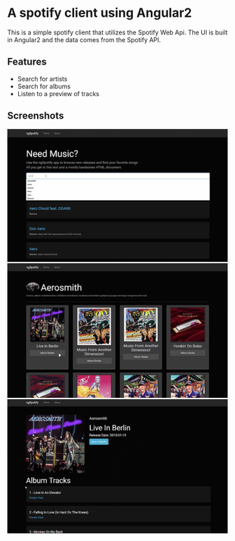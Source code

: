  # A spotify client using Angular2
 
 This is a simple spotify client that utilizes the Spotify Web Api. The UI is built in Angular2 and the data comes from the Spotify API.
 
 ## Features
 
 * Search for artists
 * Search for albums
 * Listen to a preview of tracks
 
 ## Screenshots
 
 ![alt text](https://github.com/radtrav/Spotifizer/blob/master/Screen%20Shot%202018-02-15%20at%207.01.52%20PM.png?raw=true)
 ![alt text](https://github.com/radtrav/Spotifizer/blob/master/Screen%20Shot%202018-02-15%20at%207.01.32%20PM.png?raw=true)
 ![alt text](https://github.com/radtrav/Spotifizer/blob/master/Screen%20Shot%202018-02-15%20at%207.01.13%20PM.png?raw=true)

